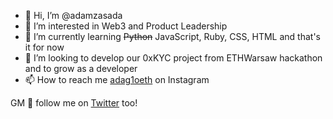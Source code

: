 - 👋 Hi, I’m @adamzasada
- 👀 I’m interested in Web3 and Product Leadership
- 🌱 I’m currently learning ~~Python~~ JavaScript, Ruby, CSS, HTML and that's it for now
- 💞️ I’m looking to develop our 0xKYC project from ETHWarsaw hackathon and to grow as a developer
- 📫 How to reach me [adag1oeth](https://www.instagram.com/adag1oeth) on Instagram

GM 🤝 follow me on [Twitter](https://www.twitter.com/adag1oeth "Adag1o's ;)") too!
